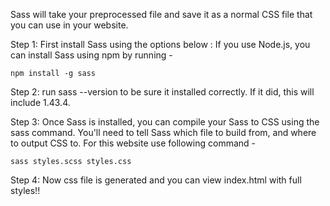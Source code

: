 Sass will take your preprocessed file and save it as a normal CSS file that you can use in your website.

Step 1: First install Sass using the options below :
    If you use Node.js, you can install Sass using npm by running -

    npm install -g sass

Step 2: run sass --version to be sure it installed correctly. If it did, this will include 1.43.4. 

Step 3: Once Sass is installed, you can compile your Sass to CSS using the sass command. You'll need to tell Sass which file to build from, and where to output CSS to. For this website use following command -

    sass styles.scss styles.css

Step 4: Now css file is generated and you can view index.html with full styles!!
